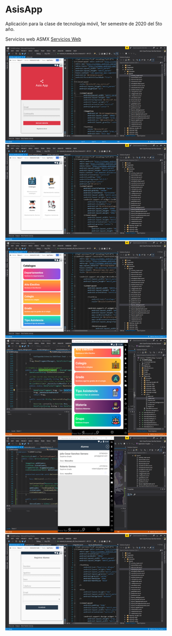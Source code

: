 # AsisApp
Aplicación para la clase de tecnología móvil, 1er semestre de 2020 del 5to año.

Servicios web ASMX [Servicios Web](http://backendasisapp.somee.com/webservice.asmx)

![Imagen 01](/img/01.png "Login")
![Imagen 02](/img/02.png "Dashboard")
![Imagen 03](/img/03.png "Catalogos")
![Imagen 04](/img/04.png "Catalogos Run")
![Imagen 05](/img/05.png "crud Alumnos main")
![Imagen 06](/img/06.png "vista Alumnos new")
